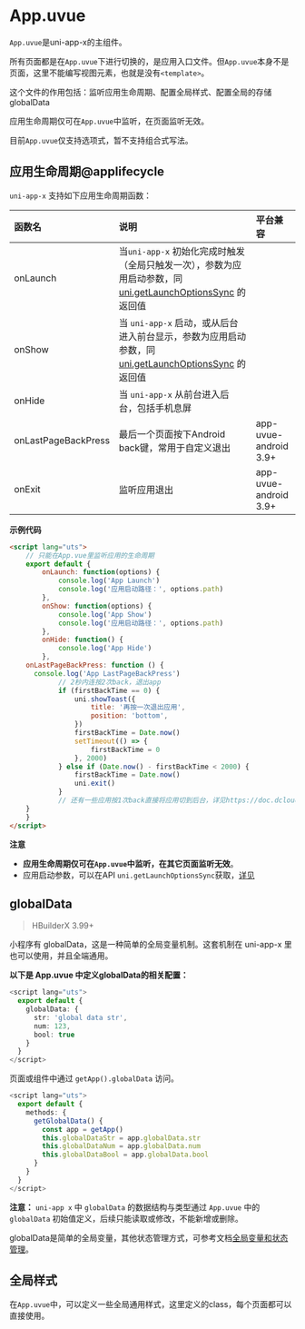 # App.uvue

`App.uvue`是uni-app-x的主组件。

所有页面都是在`App.uvue`下进行切换的，是应用入口文件。但`App.uvue`本身不是页面，这里不能编写视图元素，也就是没有`<template>`。

这个文件的作用包括：监听应用生命周期、配置全局样式、配置全局的存储globalData

应用生命周期仅可在`App.uvue`中监听，在页面监听无效。

目前`App.uvue`仅支持选项式，暂不支持组合式写法。

## 应用生命周期@applifecycle

`uni-app-x` 支持如下应用生命周期函数：

|函数名|说明|平台兼容|
|:-|:-|:-|
|onLaunch|当`uni-app-x` 初始化完成时触发（全局只触发一次），参数为应用启动参数，同 [uni.getLaunchOptionsSync](../api/get-launch-options-sync.md#getlaunchoptionssync) 的返回值||
|onShow|当 `uni-app-x` 启动，或从后台进入前台显示，参数为应用启动参数，同 [uni.getLaunchOptionsSync](../api/get-launch-options-sync.md#getlaunchoptionssync) 的返回值||
|onHide|当 `uni-app-x` 从前台进入后台，包括手机息屏||
|onLastPageBackPress|最后一个页面按下Android back键，常用于自定义退出|app-uvue-android 3.9+|
|onExit|监听应用退出|app-uvue-android 3.9+|

**示例代码**
```html
<script lang="uts">
	// 只能在App.vue里监听应用的生命周期
	export default {
		onLaunch: function(options) {
			console.log('App Launch')
			console.log('应用启动路径：', options.path)
		},
		onShow: function(options) {
			console.log('App Show')
			console.log('应用启动路径：', options.path)
		},
		onHide: function() {
			console.log('App Hide')
		},
    onLastPageBackPress: function () {
      console.log('App LastPageBackPress')
			// 2秒内连按2次back，退出app
			if (firstBackTime == 0) {
				uni.showToast({
					title: '再按一次退出应用',
					position: 'bottom',
				})
				firstBackTime = Date.now()
				setTimeout(() => {
					firstBackTime = 0
				}, 2000)
			} else if (Date.now() - firstBackTime < 2000) {
				firstBackTime = Date.now()
				uni.exit()
			}
			// 还有一些应用按1次back直接将应用切到后台，详见https://doc.dcloud.net.cn/uni-app-x/api/exit.html#back
    }
	}
</script>
```

**注意**
- **应用生命周期仅可在`App.uvue`中监听，在其它页面监听无效**。
- 应用启动参数，可以在API `uni.getLaunchOptionsSync`获取，[详见](../api/get-launch-options-sync.md#getlaunchoptionssync)

## globalData

> HBuilderX 3.99+

小程序有 globalData，这是一种简单的全局变量机制。这套机制在 uni-app-x 里也可以使用，并且全端通用。

**以下是 App.uvue 中定义globalData的相关配置：**

```ts
<script lang="uts">
  export default {  
    globalData: {  
      str: 'global data str',
      num: 123,
      bool: true 
    }
  }  
</script>  
```

页面或组件中通过 `getApp().globalData` 访问。

```ts
<script lang="uts">
  export default {  
    methods: {
      getGlobalData() {
        const app = getApp()
        this.globalDataStr = app.globalData.str
        this.globalDataNum = app.globalData.num
        this.globalDataBool = app.globalData.bool
      }
    }
  }
</script>
```

**注意：** `uni-app x` 中 `globalData` 的数据结构与类型通过 `App.uvue` 中的 `globalData` 初始值定义，后续只能读取或修改，不能新增或删除。

globalData是简单的全局变量，其他状态管理方式，可参考文档[全局变量和状态管理](../tutorial/store.md)。

## 全局样式

在`App.uvue`中，可以定义一些全局通用样式，这里定义的class，每个页面都可以直接使用。